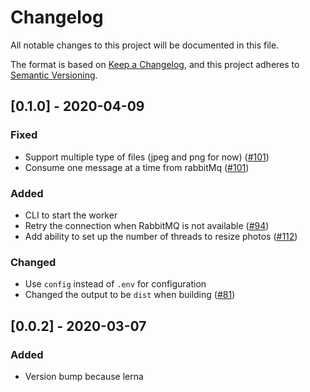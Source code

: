 # Changelog

All notable changes to this project will be documented in this file.

The format is based on [Keep a Changelog](https://keepachangelog.com/en/1.0.0/),
and this project adheres to [Semantic Versioning](https://semver.org/spec/v2.0.0.html).

## [0.1.0] - 2020-04-09

### Fixed

- Support multiple type of files (jpeg and png for now) ([#101](https://github.com/vickev/howdypix/pull/101))
- Consume one message at a time from rabbitMq ([#101](https://github.com/vickev/howdypix/pull/101))

### Added

- CLI to start the worker
- Retry the connection when RabbitMQ is not available ([#94](https://github.com/vickev/howdypix/pull/94))
- Add ability to set up the number of threads to resize photos ([#112](https://github.com/vickev/howdypix/pull/112))

### Changed

- Use `config` instead of `.env` for configuration
- Changed the output to be `dist` when building  ([#81](https://github.com/vickev/howdypix/pull/81))

## [0.0.2] - 2020-03-07

### Added

- Version bump because lerna


